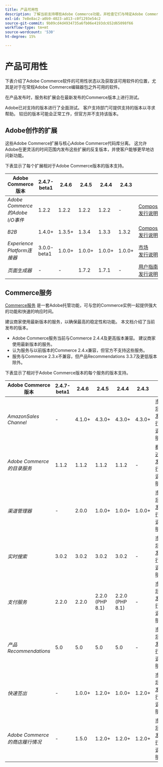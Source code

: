 ```yaml
---
title: 产品可用性
description: 了解当前支持哪些Adobe Commerce功能，并检查它们与特定Adobe Commerce版本的兼容性。
exl-id: 7e8e8ac2-a0b9-4023-a813-c0f1293e54c2
source-git-commit: 9b09cd4d4934735a6fb06e4193dc652d65098f66
workflow-type: tm+mt
source-wordcount: '530'
ht-degree: 15%

---
```


# 产品可用性

下表介绍了Adobe Commerce软件的可用性状态以及获取该可用软件的位置，尤其是对于在常规Adobe Commerce编辑器包之外可用的软件。

在产品发布时，服务和扩展会在最新发布的Commerce版本上进行测试。

Adobe已对支持的版本进行了全面测试。 客户支持部门可提供支持的版本以寻求帮助。 较旧的版本可能会正常工作，但官方并不支持该版本。

## Adobe创作的扩展

这些Adobe Commerce扩展与核心Adobe Commerce代码库分离。 这允许Adobe在更灵活的时间范围内发布这些扩展的反复版本，并使客户能够更早地访问新功能。


下表显示了每个扩展相对于Adobe Commerce版本的版本支持。

| **Adobe Commerce版本** | 2.4.7-beta1 | 2.4.6 | 2.4.5 | 2.4.4 | 2.4.3 |                                                                                                                                                                                                                                          |
|----------------------------------------|-------------|--------|--------|--------|--------|------------------------------------------------------------------------------------------------------------------------------------------------------------------------------------------------------------------------------------------|
| _Adobe Commerce的Adobe I/O事件_ | 1.2.2 | 1.2.2 | 1.2.2 | 1.2.2 | - | [Composer](https://developer.adobe.com/commerce/events/get-started/installation/) <br/>[发行说明](https://developer.adobe.com/commerce/events/get-started/release-notes/) |
| _B2B_ | 1.4.0+ | 1.3.5+ | 1.3.4 | 1.3.3 | 1.3.2 | [Composer](https://experienceleague.adobe.com/docs/commerce-admin/b2b/install.html) <br/> [发行说明](https://experienceleague.adobe.com/docs/commerce-admin/b2b/release-notes.html) |
| _Experience Platform连接器_ | 3.0.0-beta1 | 1.0.0+ | 1.0.0+ | 1.0.0+ | 1.0.0+ | [市场](https://commercemarketplace.adobe.com/magento-experience-platform-connector.html)<br/>[发行说明](https://experienceleague.adobe.com/docs/commerce-merchant-services/experience-platform-connector/release-notes.html) |
| _页面生成器_ | - | - | 1.7.2 | 1.7.1 | - | [用户指南](https://experienceleague.adobe.com/docs/commerce-admin/page-builder/guide-overview.html)<br/> [发行说明](https://experienceleague.adobe.com/docs/commerce-admin/page-builder/release-notes.html) |

## Commerce服务

[Commerce服务](https://experienceleague.adobe.com/docs/commerce-merchant-services/user-guides/home.html) 是一套Adobe托管功能，可与您的Commerce实例一起提供强大的功能和快速的响应时间。

建议商家使用最新版本的服务，以确保最高的稳定性和功能。 本文档介绍了当前发布的版本。

* Adobe Commerce服务当前与Commerce 2.4.4及更高版本兼容。 建议商家使用最新版本的服务。
* 认为服务与以前版本的Commerce 2.4.x兼容，但官方不支持这些服务。
* 服务与Commerce 2.3.x不兼容，但产品Recommendations 3.3.7及更低版本除外。

下表显示了相对于Adobe Commerce版本的每个服务的版本支持。

| **Adobe Commerce版本** | 2.4.7-beta1 | 2.4.6 | 2.4.5 | 2.4.4 | 2.4.3 |                                                                                                                                                                                                                                                |
|--------------------------------------|-------------|--------|--------|--------|--------|------------------------------------------------------------------------------------------------------------------------------------------------------------------------------------------------------------------------------------------------|
| _AmazonSales Channel_ | - | 4.1.0+ | 4.3.0+ | 4.3.0+ | 4.3.0+ | [市场](https://commercemarketplace.adobe.com/magento-module-amazon.html)<br/> [发行说明](https://experienceleague.adobe.com/docs/commerce-channels/amazon/release-notes.html) |
| _Adobe Commerce的目录服务_ | 1.1.2 | 1.1.2 | 1.1.2 | 1.1.2 | - | [概述](https://experienceleague.adobe.com/docs/commerce-merchant-services/catalog-service/guide-overview.html)<br/> [发行说明](https://experienceleague.adobe.com/docs/commerce-merchant-services/catalog-service/release-notes.html) |
| _渠道管理器_ | - | 2.0.0 | 1.0.0+ | 1.0.0+ | 1.0.0+ | [市场](https://commercemarketplace.adobe.com/magento-channel-manager.html)<br/> [发行说明](https://experienceleague.adobe.com/docs/commerce-channels/channel-manager/release-notes.html) |
| _实时搜索_ | 3.0.2 | 3.0.2 | 3.0.2 | 3.0.2 | - | [市场](https://commercemarketplace.adobe.com/magento-live-search.html)<br/>[发行说明](https://experienceleague.adobe.com/docs/commerce-merchant-services/live-search/release-notes.html) |
| _支付服务_ | 2.2.0 | 2.2.0 | 2.2.0 (PHP 8.1) | 2.2.0 (PHP 8.1) | - | [市场](https://commercemarketplace.adobe.com/magento-payment-services.html)<br/> [发行说明](https://commercemarketplace.adobe.com/magento-payment-services.html) |
| _产品Recommendations_ | 5.0 | 5.0 | 5.0 | 5.0 | - | [市场](https://commercemarketplace.adobe.com/magento-product-recommendations.html)<br/> [发行说明](https://experienceleague.adobe.com/docs/commerce-merchant-services/product-recommendations/release-notes.html) |
| _快速签出_ | - | 1.0.0+ | 1.2.0+ | 1.0.0+ | 1.2.0+ | [市场](https://commercemarketplace.adobe.com/magento-quick-checkout.html)<br/> [发行说明](https://experienceleague.adobe.com/docs/commerce-merchant-services/product-recommendations/release-notes.html) |
| _Adobe Commerce 的商店履行情况_ | - | 1.5.0 | 1.2.0+ | 1.2.0+ | 1.2.0+ | [市场](https://commercemarketplace.adobe.com/store-fulfillment-magento-walmart.html)<br/> [发行说明](https://experienceleague.adobe.com/docs/commerce-merchant-services/store-fulfillment/release-notes.html) |
